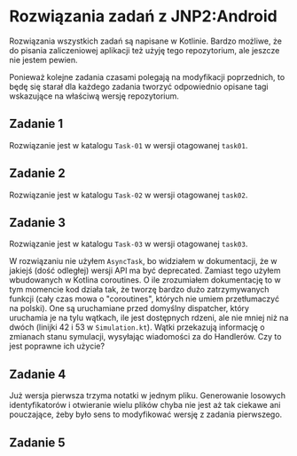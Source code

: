 # Rozwiązania zadań z JNP2:Android

Rozwiązania wszystkich zadań są napisane w Kotlinie. Bardzo możliwe, że do pisania zaliczeniowej aplikacji też użyję tego repozytorium, ale jeszcze nie jestem pewien.

Ponieważ kolejne zadania czasami polegają na modyfikacji poprzednich, to będę się starał dla każdego zadania tworzyć odpowiednio opisane tagi wskazujące na właściwą wersję repozytorium.

## Zadanie 1

Rozwiązanie jest w katalogu `Task-01` w wersji otagowanej `task01`.

## Zadanie 2

Rozwiązanie jest w katalogu `Task-02` w wersji otagowanej `task02`.

## Zadanie 3

Rozwiązanie jest w katalogu `Task-03` w wersji otagowanej `task03`.

W rozwiązaniu nie użyłem `AsyncTask`, bo widziałem w dokumentacji, że w jakiejś (dość odległej) wersji API ma być deprecated. Zamiast tego użyłem wbudowanych w Kotlina coroutines. O ile zrozumiałem dokumentację to w tym momencie kod działa tak, że tworzę bardzo dużo zatrzymywanych funkcji (cały czas mowa o "coroutines", których nie umiem przetłumaczyć na polski). One są uruchamiane przed domyślny dispatcher, który uruchamia je na tylu wątkach, ile jest dostępnych rdzeni, ale nie mniej niż na dwóch (linijki 42 i 53 w `Simulation.kt`). Wątki przekazują informację o zmianach stanu symulacji, wysyłając wiadomości za do Handlerów. Czy to jest poprawne ich użycie?

## Zadanie 4

Już wersja pierwsza trzyma notatki w jednym pliku. Generowanie losowych identyfikatorów i otwieranie wielu plików chyba nie jest aż tak ciekawe ani pouczające, żeby było sens to modyfikować wersję z zadania pierwszego.

## Zadanie 5



